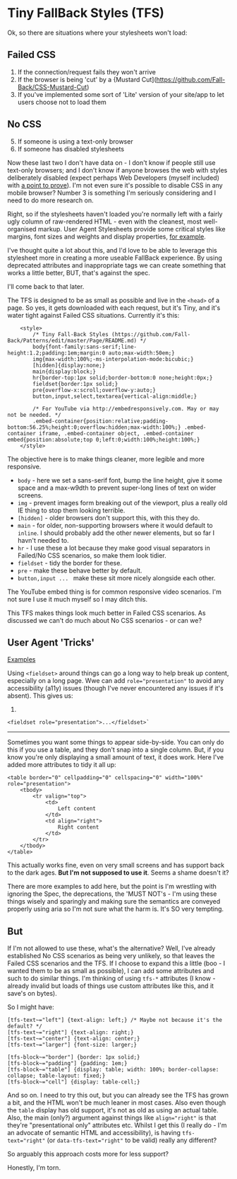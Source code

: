 Tiny FallBack Styles (TFS)
==========================

Ok, so there are situations where your stylesheets won't load:

Failed CSS
----------

1. If the connection/request fails they won't arrive
2. If the browser is being 'cut' by a {Mustard Cut](https://github.com/Fall-Back/CSS-Mustard-Cut)
3. If you've implemented some sort of 'Lite' version of your site/app to let users choose not to load them

No CSS
------

5. If someone is using a text-only browser
6. If someone has disabled stylesheets

Now these last two I don't have data on - I don't know if people still use text-only browsers; and I don't know if anyone browses the web with styles deliberately disabled (expect perhaps Web Developers (myself included) with [a point to prove](https://css-tricks.com/that-time-i-tried-browsing-the-web-without-css/)).
I'm not even sure it's possible to disable CSS in any mobile browser?
Number 3 is something I'm seriously considering and I need to do more research on.

Right, so if the stylesheets haven't loaded you're normally left with a fairly ugly column of raw-rendered HTML - even with the cleanest, most well-organised markup. User Agent Stylesheets provide some critical styles like margins, font sizes and weights and display properties, [for example](http://trac.webkit.org/browser/trunk/Source/WebCore/css/html.css).

I've thought quite a lot about this, and I'd love to be able to leverage this stylesheet more in creating a more useable FallBack experience. By using deprecated attributes and inappropriate tags we can create something that works a little better, BUT, that's against the spec.

I'll come back to that later.

The TFS is designed to be as small as possible and live in the `<head>` of a page. So yes, it gets downloaded with each request, but it's Tiny, and it's water tight against Failed CSS situations.
Currently it's this:

```
    <style>
        /* Tiny Fall-Back Styles (https://github.com/Fall-Back/Patterns/edit/master/Page/README.md) */
        body{font-family:sans-serif;line-height:1.2;padding:1em;margin:0 auto;max-width:50em;}
        img{max-width:100%;-ms-interpolation-mode:bicubic;}
        [hidden]{display:none;}
        main{display:block;}
        hr{border-top:1px solid;border-bottom:0 none;height:0px;}
        fieldset{border:1px solid;}
        pre{overflow-x:scroll;overflow-y:auto;}
        button,input,select,textarea{vertical-align:middle;}

        /* For YouTube via http://embedresponsively.com. May or may not be needed. */
        .embed-container{position:relative;padding-bottom:56.25%;height:0;overflow:hidden;max-width:100%;} .embed-container iframe, .embed-container object, .embed-container embed{position:absolute;top 0;left:0;width:100%;height:100%;}
    </style>
```

The objective here is to make things cleaner, more legible and more responsive.

* `body` - here we set a sans-serif font, bump the line height, give it some space and a max-w9dth to prevent super-long lines of text on wider screens.
* `img` - prevent images form breaking out of the viewport, plus a really old IE thing to stop them looking terrible.
* `[hidden]` - older browsers don't support this, with this they do.
* `main` - for older, non-supporting browsers where it would default to `inline`. I should probably add the other newer elements, but so far I havn't needed to.
* `hr` - I use these a lot because they make good visual separators in Failed/No CSS scenarios, so make them look tidier.
* `fieldset` - tidy the border for these.
* `pre` - make these behave better by default.
* `button,input ... ` make these sit more nicely alongside each other.

The YouTube embed thing is for common responsive video scenarios. I'm not sure I use it much myself so I may ditch this.

This TFS makes things look much better in Failed CSS scenarios. As discussed we can't do much about No CSS scenarios - or can we?

User Agent 'Tricks'
------------------

[Examples](https://fall-back.github.io/test/tfs-not-allowed.html)

Using `<fieldset>` around things can go a long way to help break up content, especially on a long page. Wwe can add `role="presentation"` to avoid any accessibility (a11y) issues (though I've never encountered any issues if it's absent).
This gives us:

1.
```
<fieldset role="presentation">...</fieldset>`
```
---


Sometimes you want some things to appear side-by-side. You can only do this if you use a table, and they don't snap into a single column. But, if you know you're only displaying a small amount of text, it does work. Here I've added more attributes to tidy it all up:

```
<table border="0" cellpadding="0" cellspacing="0" width="100%" role="presentation">
    <tbody>
        <tr valign="top">
            <td>
                Left content
            </td>
            <td align="right">
                Right content
            </td>
        </tr>
    </tbody>
</table>
```

This actually works fine, even on very small screens and has support back to the dark ages.
**But I'm not supposed to use it**.
Seems a shame doesn't it?

There are more examples to add here, but the point is I'm wrestling with ignoring the Spec, the deprecations, the 'MUST NOT's - I'm using these things wisely and sparingly and making sure the semantics are conveyed properly using aria so I'm not sure what the harm is. It's SO very tempting.

But
---

If I'm not allowed to use these, what's the alternative? Well, I've already established No CSS scenarios as being very unlikely, so that leaves the Failed CSS scenarios and the TFS. If I choose to expand this a little (boo - I wanted them to be as small as possible), I can add some attributes and such to do similar things. I'm thinking of using `tfs-*` attributes (I know - already invalid but loads of things use custom attributes like this, and it save's on bytes).

So I might have:

```
[tfs-text~="left"] {text-align: left;} /* Maybe not because it's the default? */
[tfs-text~="right"] {text-align: right;}
[tfs-text~="center"] {text-align: center;}
[tfs-text~="larger"] {font-size: larger;}

[tfs-block~="border"] {border: 1px solid;}
[tfs-block~="padding"] {padding: 1em;}
[tfs-block~="table"] {display: table; width: 100%; border-collapse: collapse; table-layout: fixed;}
[tfs-block~="cell"] {display: table-cell;}

```

And so on. I need to try this out, but you can already see the TFS has grown a bit, and the HTML won't be much leaner in most cases. Also even though the `table` display has old support, it's not as old as using an actual table. Also, the main (only?) argument against things like `align="right"` is that they're "presentational only" attributes etc. Whilst I get this (I really do - I'm an advocate of semantic HTML and accessibility), is having `tfs-text="right"` (or `data-tfs-text="right"` to be valid) really any different?

So arguably this approach costs more for less support?

Honestly, I'm torn.
